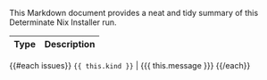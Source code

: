 This Markdown document provides a neat and tidy summary of this Determinate Nix Installer run.

Type | Description
:----|:-----------
{{#each issues}}
`{{ this.kind }}` | {{{ this.message }}}
{{/each}}
